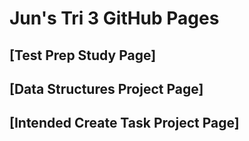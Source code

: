 # Jun's Tri 3 GitHub Pages
## [Test Prep Study Page]
## [Data Structures Project Page]
## [Intended Create Task Project Page]
